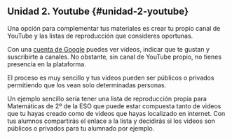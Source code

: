 ## Unidad 2\. Youtube {#unidad-2-youtube}

Una opción para complementar tus materiales es crear tu propio canal de YouTube y las listas de reproducción que consideres oportunas.

Con una [cuenta de Google](https://www.google.com/url?q=https://support.google.com/youtube/answer/1626189&sa=D&ust=1585136093917000) puedes ver vídeos, indicar que te gustan y suscribirte a canales. No obstante, sin canal de YouTube propio, no tienes presencia en la plataforma.

El proceso es muy sencillo y tus videos pueden ser públicos o privados permitiendo que los vean solo determinadas personas.

Un ejemplo sencillo sería tener una lista de reproducción propia para Matemáticas de 2º de la ESO que puede estar compuesta tanto de videos que tu hayas creado como de videos que hayas localizado en internet. Con tus alumnos compartirás el enlace a la lista y decidirás si los videos son públicos o privados para tu alumnado por ejemplo.




